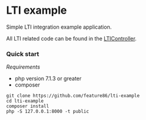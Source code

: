 # LTI example

Simple LTI integration example application.

All LTI related code can be found in the [LTIController](https://github.com/feature86/lti-example/blob/master/src/Controller/LTIController.php).

### Quick start

*Requirements*

 - php version 7.1.3 or greater
 - composer

```
git clone https://github.com/feature86/lti-example
cd lti-example
composer install
php -S 127.0.0.1:8000 -t public
```
